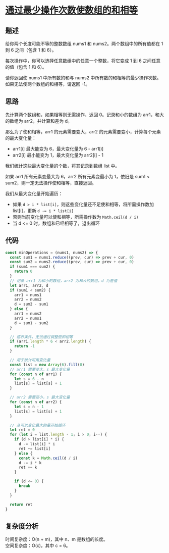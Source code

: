# [通过最少操作次数使数组的和相等](https://leetcode.cn/problems/equal-sum-arrays-with-minimum-number-of-operations/)

## 题述

给你两个长度可能不等的整数数组 nums1 和 nums2。两个数组中的所有值都在 1 到 6 之间（包含 1 和 6）。

每次操作中，你可以选择任意数组中的任意一个整数，将它变成 1 到 6 之间任意的值（包含 1 和 6）。

请你返回使 nums1 中所有数的和与 nums2 中所有数的和相等的最少操作次数。如果无法使两个数组的和相等，请返回 -1。

## 思路

先计算两个数组和，如果相等则无需操作，返回 0。记录和小的数组为 arr1，和大的数组为 arr2，并计算和差为 d。

那么为了使和相等，arr1 的元素需要变大，arr2 的元素需要变小，计算每个元素的最大变化量：

- arr1[i] 最大能变为 6，最大变化量为 6 - arr1[i]
- arr2[i] 最小能变为 1，最大变化量为 arr2[i] - 1

我们统计这些最大变化量的个数，将其记录到数组 list 中。

如果 arr1 所有元素变最大为 6，arr2 所有元素变最小为 1，依旧是 sum1 < sum2，则一定无法操作使和相等，直接返回。

我们从最大变化量开始遍历：

- 如果 `d > i * list[i]`，则这些变化量还不足使和相等，将所需操作数加 list[i]，更新 `d -= i * list[i]`
- 否则当前变化量可以使和相等，所需操作数为 `Math.ceil(d / i)`
- 当 d <= 0 时，数组和已经相等了，退出循环

## 代码

```javascript
const minOperations = (nums1, nums2) => {
  const sum1 = nums1.reduce((prev, cur) => prev + cur, 0)
  const sum2 = nums2.reduce((prev, cur) => prev + cur, 0)
  if (sum1 === sum2) {
    return 0
  }
  // 记录 arr1 为和小的数组，arr2 为和大的数组，d 为差值
  let arr1, arr2, d
  if (sum1 < sum2) {
    arr1 = nums1
    arr2 = nums2
    d = sum2 - sum1
  } else {
    arr1 = nums2
    arr2 = nums1
    d = sum1 - sum2
  }

  // 临界条件，无法通过调整使和相等
  if (arr1.length * 6 < arr2.length) {
    return -1
  }

  // 用于统计可用变化量
  const list = new Array(6).fill(0)
  // arr1 需要变大，s 最大变化量
  for (const n of arr1) {
    let s = 6 - n
    list[s] = list[s] + 1
  }

  // arr2 需要变小，s 最大变化量
  for (const n of arr2) {
    let s = n - 1
    list[s] = list[s] + 1
  }

  // 从可以变化最大的量开始循环
  let ret = 0
  for (let i = list.length - 1; i > 0; i--) {
    if (d > list[i] * i) {
      d -= list[i] * i
      ret += list[i]
    } else {
      const k = Math.ceil(d / i)
      d -= i * k
      ret += k
    }

    if (d <= 0) {
      break
    }
  }

  return ret
}
```

## 复杂度分析

时间复杂度：O(n + m)，其中 n、m 是数组的长度。  
空间复杂度：O(c)，其中 c = 6。
